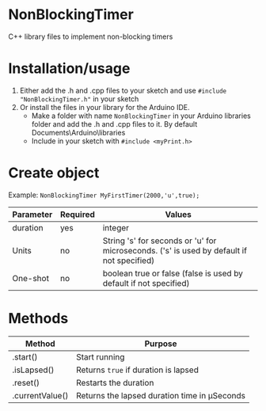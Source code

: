 # NonBlockingTimer
C++ library files to implement non-blocking timers

# Installation/usage
1. Either add the .h and .cpp files to your sketch and use ```#include "NonBlockingTimer.h"``` in your sketch <br>
2. Or install the files in your library for the Arduino IDE.
   - Make a folder with name ```NonBlockingTimer``` in your Arduino libraries folder and add the .h and .cpp files to it. By default Documents\Arduino\libraries
   - Include in your sketch with ```#include <myPrint.h>```
  
# Create object
Example: ```NonBlockingTimer MyFirstTimer(2000,'u',true);```

| Parameter | Required | Values                                                                                     |
|-----------|----------|--------------------------------------------------------------------------------------------|
| duration  | yes      | integer                                                                                    |
| Units     | no       | String 's' for seconds or 'u' for microseconds. ('s' is used by default if not specified)  |
| One-shot  | no       | boolean true or false (false is used by default if not specified)                          |
# Methods
| Method           | Purpose
|------------------|-----------------------------------------------|
| .start()         | Start running                                 |
| .isLapsed()      | Returns ```true``` if duration is lapsed      |
| .reset()         | Restarts the duration                         |
| .currentValue()  | Returns the lapsed duration time in µSeconds  |



